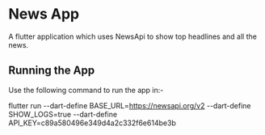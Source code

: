 # News App

A flutter application which uses NewsApi to show top headlines and all the news.

## Running the App

Use the following command to run the app in:-

flutter run --dart-define BASE_URL=https://newsapi.org/v2 --dart-define SHOW_LOGS=true --dart-define API_KEY=c89a580496e349d4a2c332f6e614be3b

